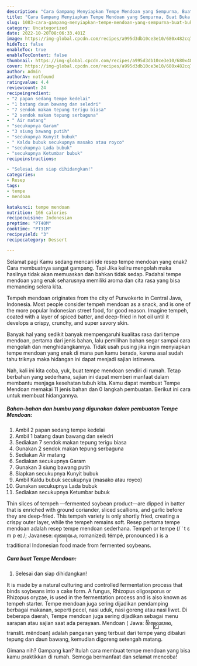 ```yaml
---
description: "Cara Gampang Menyiapkan Tempe Mendoan yang Sempurna, Buat Buka Puasa}"
title: "Cara Gampang Menyiapkan Tempe Mendoan yang Sempurna, Buat Buka Puasa}"
slug: 1083-cara-gampang-menyiapkan-tempe-mendoan-yang-sempurna-buat-buka-puasa
category: Uncategorized
date: 2022-10-20T08:06:33.401Z
image: https://img-global.cpcdn.com/recipes/a995d3db10ce3e10/680x482cq70/tempe-mendoan-foto-resep-utama.jpg
hideToc: false
enableToc: true
enableTocContent: false
thumbnail: https://img-global.cpcdn.com/recipes/a995d3db10ce3e10/680x482cq70/tempe-mendoan-foto-resep-utama.jpg
cover: https://img-global.cpcdn.com/recipes/a995d3db10ce3e10/680x482cq70/tempe-mendoan-foto-resep-utama.jpg
author: Admin
authorAv: notfound
ratingvalue: 4.4
reviewcount: 24
recipeingredient:
- "2 papan sedang tempe kedelai"
- "1 batang daun bawang dan seledri"
- "7 sendok makan tepung terigu biasa"
- "2 sendok makan tepung serbaguna"
- " Air matang"
- "secukupnya Garam"
- "3 siung bawang putih"
- "secukupnya Kunyit bubuk"
- " Kaldu bubuk secukupnya masako atau royco"
- "secukupnya Lada bubuk"
- "secukupnya Ketumbar bubuk"
recipeinstructions:

- "Selesai dan siap dihidangkan!"
categories:
- Resep
tags:
- tempe
- mendoan

katakunci: tempe mendoan 
nutrition: 166 calories
recipecuisine: Indonesian
preptime: "PT40M"
cooktime: "PT31M"
recipeyield: "3"
recipecategory: Dessert

---
```



Selamat pagi Kamu sedang mencari ide resep tempe mendoan yang enak? Cara membuatnya sangat gampang. Tapi Jika keliru mengolah maka hasilnya tidak akan memuaskan dan bahkan tidak sedap. Padahal tempe mendoan yang enak seharusnya memiliki aroma dan cita rasa yang bisa memancing selera kita.


Tempeh mendoan originates from the city of Purwokerto in Central Java, Indonesia. Most people consider tempeh mendoan as a snack, and is one of the more popular Indonesian street food, for good reason. Imagine tempeh, coated with a layer of spiced batter, and deep-fried in hot oil until it develops a crispy, crunchy, and super savory skin.

Banyak hal yang sedikit banyak mempengaruhi kualitas rasa dari tempe mendoan, pertama dari jenis bahan, lalu pemilihan bahan segar sampai cara mengolah dan menghidangkannya. Tidak usah pusing jika ingin menyiapkan tempe mendoan yang enak di mana pun kamu berada, karena asal sudah tahu triknya maka hidangan ini dapat menjadi sajian istimewa.


Nah, kali ini kita coba, yuk, buat tempe mendoan sendiri di rumah. Tetap berbahan yang sederhana, sajian ini dapat memberi manfaat dalam membantu menjaga kesehatan tubuh kita. Kamu dapat membuat Tempe Mendoan memakai 11 jenis bahan dan 0 langkah pembuatan. Berikut ini cara untuk membuat hidangannya.

<!--inarticleads1-->

##### Bahan-bahan dan bumbu yang digunakan dalam pembuatan Tempe Mendoan:

1. Ambil 2 papan sedang tempe kedelai
1. Ambil 1 batang daun bawang dan seledri
1. Sediakan 7 sendok makan tepung terigu biasa
1. Gunakan 2 sendok makan tepung serbaguna
1. Sediakan  Air matang
1. Sediakan secukupnya Garam
1. Gunakan 3 siung bawang putih
1. Siapkan secukupnya Kunyit bubuk
1. Ambil  Kaldu bubuk secukupnya (masako atau royco)
1. Gunakan secukupnya Lada bubuk
1. Sediakan secukupnya Ketumbar bubuk


Thin slices of tempeh —fermented soybean product—are dipped in batter that is enriched with ground coriander, sliced scallions, and garlic before they are deep-fried. This tempeh variety is only shortly fried, creating a crispy outer layer, while the tempeh remains soft. Resep pertama tempe mendoan adalah resep tempe mendoan sederhana. Tempeh or tempe (/ ˈ t ɛ m p eɪ /; Javanese: ꦠꦺꦩ꧀ꦥꦺ, romanized: témpé, pronounced ) is a traditional Indonesian food made from fermented soybeans. 

<!--inarticleads2-->

##### Cara buat Tempe Mendoan:


1. Selesai dan siap dihidangkan!

It is made by a natural culturing and controlled fermentation process that binds soybeans into a cake form. A fungus, Rhizopus oligosporus or Rhizopus oryzae, is used in the fermentation process and is also known as tempeh starter. Tempe mendoan juga sering dijadikan pendamping berbagai makanan, seperti pecel, nasi uduk, nasi goreng atau nasi liwet. Di beberapa daerah, Tempe mendoan juga sering dijadikan sebagai menu sarapan atau sajian saat ada perayaan. Mendoan ( Jawa: ꦩꦼꦤ꧀ꦝꦺꦴꦮꦤ, translit. mêndoan) adalah panganan yang terbuat dari tempe yang dibaluri tepung dan daun bawang, kemudian digoreng setengah matang. 

Gimana nih? Gampang kan? Itulah cara membuat tempe mendoan yang bisa kamu praktikkan di rumah. Semoga bermanfaat dan selamat mencoba!
